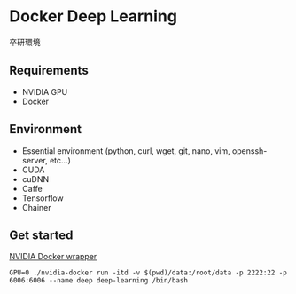Docker Deep Learning
====================

卒研環境

Requirements
------------
* NVIDIA GPU
* Docker

Environment
-----------
* Essential environment (python, curl, wget, git, nano, vim, openssh-server, etc...)
* CUDA
* cuDNN
* Caffe
* Tensorflow
* Chainer

Get started
-----------
[NVIDIA Docker wrapper](https://github.com/NVIDIA/nvidia-docker#nvidia-docker-wrapper)

```
GPU=0 ./nvidia-docker run -itd -v $(pwd)/data:/root/data -p 2222:22 -p 6006:6006 --name deep deep-learning /bin/bash
```
